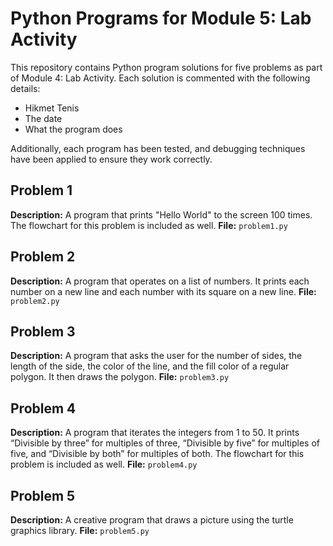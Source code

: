 # Python Programs for Module 5: Lab Activity

This repository contains Python program solutions for five problems as part of Module 4: Lab Activity. Each solution is commented with the following details:
- Hikmet Tenis
- The date
- What the program does

Additionally, each program has been tested, and debugging techniques have been applied to ensure they work correctly.

## Problem 1
**Description:** A program that prints "Hello World" to the screen 100 times. The flowchart for this problem is included as well.
**File:** `problem1.py`

## Problem 2
**Description:** A program that operates on a list of numbers. It prints each number on a new line and each number with its square on a new line.
**File:** `problem2.py`

## Problem 3
**Description:** A program that asks the user for the number of sides, the length of the side, the color of the line, and the fill color of a regular polygon. It then draws the polygon.
**File:** `problem3.py`

## Problem 4
**Description:** A program that iterates the integers from 1 to 50. It prints “Divisible by three” for multiples of three, “Divisible by five” for multiples of five, and “Divisible by both” for multiples of both. The flowchart for this problem is included as well.
**File:** `problem4.py`

## Problem 5
**Description:** A creative program that draws a picture using the turtle graphics library.
**File:** `problem5.py`
